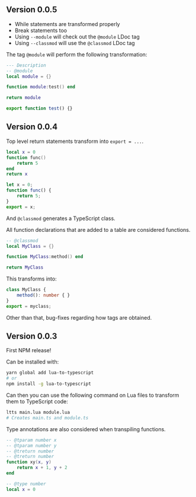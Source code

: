 ## Version 0.0.5

- While statements are transformed properly
- Break statements too
- Using `--module` will check out the `@module` LDoc tag
- Using `--classmod` will use the `@classmod` LDoc tag

The tag `@module` will perform the following transformation:

```lua
--- Description
-- @module
local module = {}

function module:test() end

return module
```

```ts
export function test() {}
```

## Version 0.0.4

Top level return statements transform into `export = ...`.

```lua
local x = 0
function func()
    return 5
end
return x
```

```ts
let x = 0;
function func() {
    return 5;
}
export = x;
```

And `@classmod` generates a TypeScript class.

All function declarations that are added to a table are considered functions.

```lua
-- @classmod
local MyClass = {}

function MyClass:method() end

return MyClass
```

This transforms into:

```ts
class MyClass {
    method(): number { }
}
export = myclass;
```

Other than that, bug-fixes regarding how tags are obtained.

## Version 0.0.3

First NPM release!

Can be installed with:

```sh
yarn global add lua-to-typescript
# or
npm install -g lua-to-typescript
```

Can then you can use the following command on Lua files to transform them to TypeScript code:

```sh
ltts main.lua module.lua
# Creates main.ts and module.ts
```

Type annotations are also considered when transpiling functions.

```lua
-- @tparam number x
-- @tparam number y
-- @treturn number
-- @treturn number
function xy(x, y)
    return x + 1, y + 2
end

-- @type number
local x = 0
```
